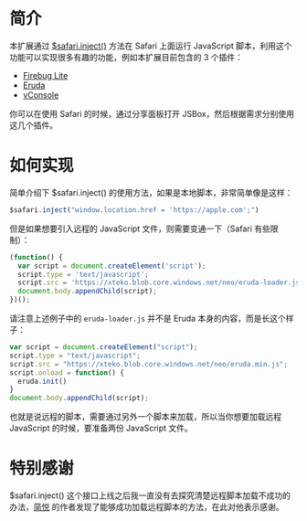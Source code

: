 # 简介

本扩展通过 [$safari.inject()](https://docs.xteko.com/#/sdk/safari?id=safariinjectscript) 方法在 Safari 上面运行 JavaScript 脚本，利用这个功能可以实现很多有趣的功能，例如本扩展目前包含的 3 个插件：

- [Firebug Lite](https://github.com/firebug/firebug-lite)
- [Eruda](https://eruda.liriliri.io/)
- [vConsole](https://github.com/Tencent/vConsole)

你可以在使用 Safari 的时候，通过分享面板打开 JSBox，然后根据需求分别使用这几个插件。

# 如何实现

简单介绍下 $safari.inject() 的使用方法，如果是本地脚本，非常简单像是这样：

```js
$safari.inject("window.location.href = 'https://apple.com';")
```

但是如果想要引入远程的 JavaScript 文件，则需要变通一下（Safari 有些限制）：

```js
(function() {
  var script = document.createElement('script');
  script.type = 'text/javascript';
  script.src = 'https://xteko.blob.core.windows.net/neo/eruda-loader.js';
  document.body.appendChild(script);
})();
```

请注意上述例子中的 `eruda-loader.js` 并不是 Eruda 本身的内容，而是长这个样子：

```js
var script = document.createElement("script");
script.type = "text/javascript";
script.src = "https://xteko.blob.core.windows.net/neo/eruda.min.js";
script.onload = function() {
  eruda.init()
}
document.body.appendChild(script);
```

也就是说远程的脚本，需要通过另外一个脚本来加载，所以当你想要加载远程 JavaScript 的时候，要准备两份 JavaScript 文件。

# 特别感谢

$safari.inject() 这个接口上线之后我一直没有去探究清楚远程脚本加载不成功的办法，[简悦](http://ksria.com/simpread/) 的作者发现了能够成功加载远程脚本的方法，在此对他表示感谢。